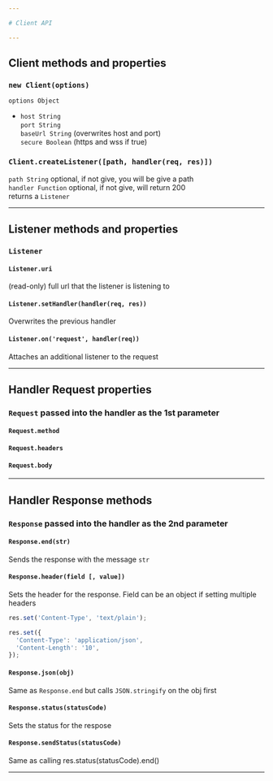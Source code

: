 ```yaml
---

# Client API

---
```


## Client methods and properties

### `new Client(options)`
`options Object`

* `host String`  
`port String`  
`baseUrl String` (overwrites host and port)  
`secure Boolean` (https and wss if true)  

### `Client.createListener([path, handler(req, res)])`
`path String` optional, if not give, you will be give a path  
`handler Function` optional, if not give, will return 200  
returns a `Listener`

---

## Listener methods and properties

### `Listener`

#### `Listener.uri`
(read-only) full url that the listener is listening to

#### `Listener.setHandler(handler(req, res))`
Overwrites the previous handler

#### `Listener.on('request', handler(req))`
Attaches an additional listener to the request

---
## Handler Request properties
### `Request` passed into the handler as the 1st parameter

#### `Request.method`

#### `Request.headers`

#### `Request.body`

---

## Handler Response methods

### `Response` passed into the handler as the 2nd parameter

#### `Response.end(str)`
Sends the response with the message `str`

#### `Response.header(field [, value])`
Sets the header for the response. Field can be an object if setting multiple headers
```javascript
res.set('Content-Type', 'text/plain');

res.set({
  'Content-Type': 'application/json',
  'Content-Length': '10',
});
```

#### `Response.json(obj)`
Same as `Response.end` but calls `JSON.stringify` on the obj first

#### `Response.status(statusCode)`
Sets the status for the respose

#### `Response.sendStatus(statusCode)`
Same as calling res.status(statusCode).end()

---
